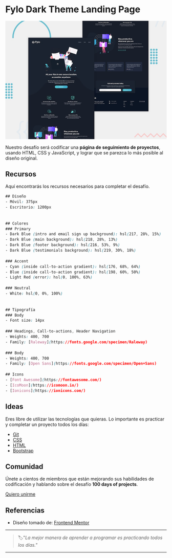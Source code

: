 # Fylo Dark Theme Landing Page

![fylo dark theme landing page](./img/55-day.jpg)

Nuestro desafío será codificar una **página de seguimiento de proyectos**, usando HTML, CSS y JavaScript, y lograr que se parezca lo más posible al diseño original.

## Recursos

Aquí encontrarás los recursos necesarios para completar el desafío.

```css
## Diseño
- Móvil: 375px
- Escritorio: 1200px


## Colores
### Primary
- Dark Blue (intro and email sign up background): hsl(217, 28%, 15%)
- Dark Blue (main background): hsl(218, 28%, 13%)
- Dark Blue (footer background): hsl(216, 53%, 9%)
- Dark Blue (testimonials background): hsl(219, 30%, 18%)

### Accent
- Cyan (inside call-to-action gradient): hsl(176, 68%, 64%)
- Blue (inside call-to-action gradient): hsl(198, 60%, 50%)
- Light Red (error): hsl(0, 100%, 63%)

### Neutral
- White: hsl(0, 0%, 100%)


## Tipografía
### Body
- Font size: 14px

### Headings, Call-to-actions, Header Navigation
- Weights: 400, 700
- Family: [Raleway](https://fonts.google.com/specimen/Raleway)

### Body
- Weights: 400, 700
- Family: [Open Sans](https://fonts.google.com/specimen/Open+Sans)

## Icons
- [Font Awesome](https://fontawesome.com/)
- [IcoMoon](https://icomoon.io/)
- [Ionicons](https://ionicons.com/)
```

## Ideas

Eres libre de utilizar las tecnologías que quieras. Lo importante es practicar y completar un proyecto todos los días:

- [Git](https://git-scm.com/)
- [CSS](https://www.w3schools.com/css/default.asp)
- [HTML](https://www.w3schools.com/html/default.asp)
- [Bootstrap](https://getbootstrap.com/)

## Comunidad

Únete a cientos de miembros que están mejorando sus habilidades de codificación y hablando sobre el desafío **100 days of projects**.

<a href="https://chat.whatsapp.com/LDaK0dksr8f7FbsTWSf0ww" class="btn">
  Quiero unirme
</a>


## Referencias

- Diseño tomado de: [Frontend Mentor](https://www.frontendmentor.io/challenges/fylo-dark-theme-landing-page-5ca5f2d21e82137ec91a50fd)

---

> 🏷️"_La mejor manera de aprender a programar es practicando todos los días."_  

---